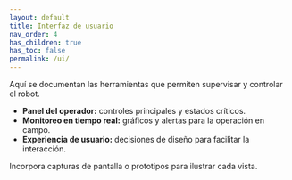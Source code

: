 ```yaml
---
layout: default
title: Interfaz de usuario
nav_order: 4
has_children: true
has_toc: false
permalink: /ui/
---
```


Aquí se documentan las herramientas que permiten supervisar y controlar el robot.

- **Panel del operador:** controles principales y estados críticos.
- **Monitoreo en tiempo real:** gráficos y alertas para la operación en campo.
- **Experiencia de usuario:** decisiones de diseño para facilitar la interacción.

Incorpora capturas de pantalla o prototipos para ilustrar cada vista.
